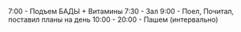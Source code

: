 7:00 - Подъем
	БАДЫ + Витамины
7:30 - Зал
9:00 - Поел, Почитал, поставил планы на день
10:00 - 20:00 - Пашем (интервально)
